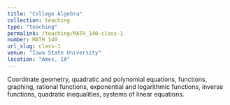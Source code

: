 ```yaml
---
title: "College Algebra"
collection: teaching
type: "teaching"
permalink: /teaching/MATH_140-class-1
number: MATH 140
url_slug: class-1
venue: "Iowa State University"
location: "Ames, IA"
---
```


Coordinate geometry, quadratic and polynomial equations, functions, graphing, rational functions, exponential and logarithmic functions, inverse functions, quadratic inequalities, systems of linear equations.
